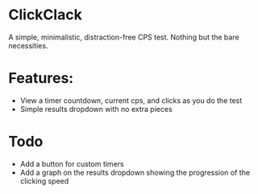 # ClickClack
A simple, minimalistic, distraction-free CPS test. Nothing but the bare necessities.

# Features:
- View a timer countdown, current cps, and clicks as you do the test
- Simple results dropdown with no extra pieces

# Todo
- Add a button for custom timers
- Add a graph on the results dropdown showing the progression of the clicking speed
